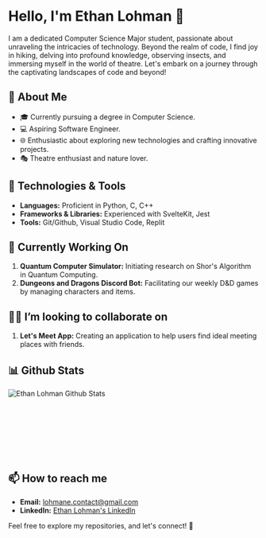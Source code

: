 # Hello, I'm Ethan Lohman 👋

I am a dedicated Computer Science Major student, passionate about unraveling the intricacies of technology. Beyond the realm of code, I find joy in hiking, delving into profound knowledge, observing insects, and immersing myself in the world of theatre. Let's embark on a journey through the captivating landscapes of code and beyond!

## 🚀 About Me

- 🎓 Currently pursuing a degree in Computer Science.
- 💻 Aspiring Software Engineer.
- 🌐 Enthusiastic about exploring new technologies and crafting innovative projects.
- 🎭 Theatre enthusiast and nature lover.

## 🔧 Technologies & Tools

- **Languages:** Proficient in Python, C, C++
- **Frameworks & Libraries:** Experienced with SvelteKit, Jest
- **Tools:** Git/Github, Visual Studio Code, Replit

## 🚧 Currently Working On

1. **Quantum Computer Simulator:** Initiating research on Shor's Algorithm in Quantum Computing.
2. **Dungeons and Dragons Discord Bot:** Facilitating our weekly D&D games by managing characters and items.

## 👯‍♂️ I’m looking to collaborate on

1. **Let's Meet App:** Creating an application to help users find ideal meeting places with friends.

## 📊 Github Stats
<img align="left" src="https://github-readme-stats.vercel.app/api?username=ethan-lohman&show_icons=true&theme=dark&title_color=FFFFFF&text_color=FFFFFF&locale=en" alt="Ethan Lohman Github Stats" />
<br><br><br><br><br><br><br><br>

## 📫 How to reach me

- **Email:** lohmane.contact@gmail.com
- **LinkedIn:** [Ethan Lohman's LinkedIn](https://www.linkedin.com/in/ethan-lohman-0a6801227/)

Feel free to explore my repositories, and let's connect! 🌟
